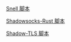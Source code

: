 [Snell 脚本](https://raw.githubusercontent.com/LGMjiang/Tool/main/Script/Snell.sh)

[Shadowsocks-Rust 脚本](https://raw.githubusercontent.com/LGMjiang/Tool/main/Script/Shadowsocks-Rust.sh)

[Shadow-TLS 脚本](https://raw.githubusercontent.com/LGMjiang/Tool/main/Script/Shadow-TLS.sh)
